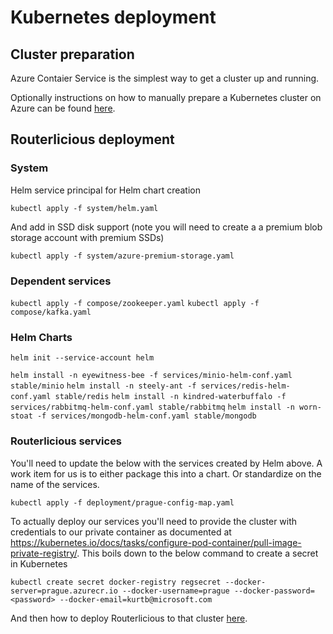 # Kubernetes deployment

## Cluster preparation
Azure Contaier Service is the simplest way to get a cluster up and running.

Optionally instructions on how to manually prepare a Kubernetes cluster on Azure can be found [here](azure.md).

## Routerlicious deployment

### System

Helm service principal for Helm chart creation

`kubectl apply -f system/helm.yaml`

And add in SSD disk support (note you will need to create a a premium blob storage account with premium SSDs)

`kubectl apply -f system/azure-premium-storage.yaml`

### Dependent services

`kubectl apply -f compose/zookeeper.yaml`
`kubectl apply -f compose/kafka.yaml`

### Helm Charts

`helm init --service-account helm`

`helm install -n eyewitness-bee -f services/minio-helm-conf.yaml stable/minio`
`helm install -n steely-ant -f services/redis-helm-conf.yaml stable/redis`
`helm install -n kindred-waterbuffalo -f services/rabbitmq-helm-conf.yaml stable/rabbitmq`
`helm install -n worn-stoat -f services/mongodb-helm-conf.yaml stable/mongodb`

### Routerlicious services

You'll need to update the below with the services created by Helm above. A work item for us is to either package
this into a chart. Or standardize on the name of the services.

`kubectl apply -f deployment/prague-config-map.yaml`

To actually deploy our services you'll need to provide the cluster with credentials to our private container as
documented at https://kubernetes.io/docs/tasks/configure-pod-container/pull-image-private-registry/. This boils
down to the below command to create a secret in Kubernetes

`kubectl create secret docker-registry regsecret --docker-server=prague.azurecr.io --docker-username=prague --docker-password=<password> --docker-email=kurtb@microsoft.com`

And then how to deploy Routerlicious to that cluster [here](stack.md).

